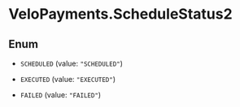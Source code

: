 # VeloPayments.ScheduleStatus2

## Enum


* `SCHEDULED` (value: `"SCHEDULED"`)

* `EXECUTED` (value: `"EXECUTED"`)

* `FAILED` (value: `"FAILED"`)


